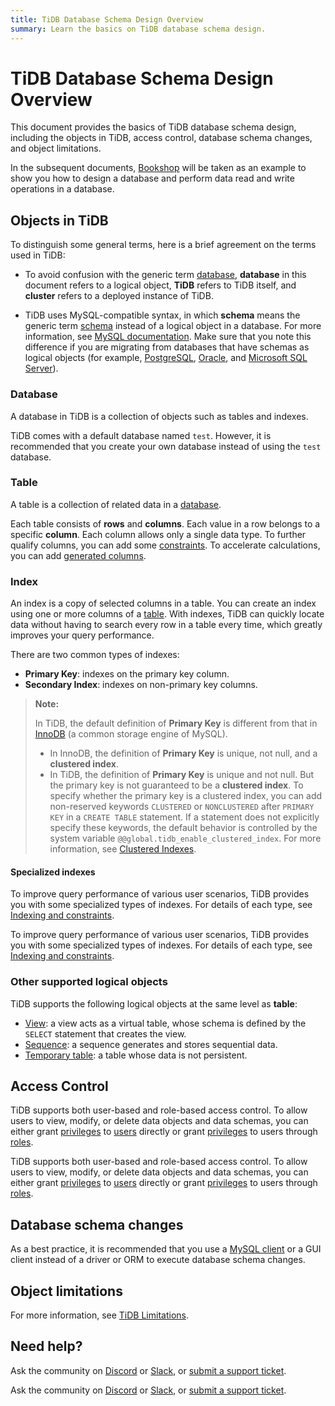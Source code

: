 ```yaml
---
title: TiDB Database Schema Design Overview
summary: Learn the basics on TiDB database schema design.
---
```


# TiDB Database Schema Design Overview

This document provides the basics of TiDB database schema design, including the objects in TiDB, access control, database schema changes, and object limitations.

In the subsequent documents, [Bookshop](/develop/dev-guide-bookshop-schema-design.md) will be taken as an example to show you how to design a database and perform data read and write operations in a database.

## Objects in TiDB

To distinguish some general terms, here is a brief agreement on the terms used in TiDB:

- To avoid confusion with the generic term [database](https://en.wikipedia.org/wiki/Database), **database** in this document refers to a logical object, **TiDB** refers to TiDB itself, and **cluster** refers to a deployed instance of TiDB.

- TiDB uses MySQL-compatible syntax, in which **schema** means the generic term [schema](https://en.wiktionary.org/wiki/schema) instead of a logical object in a database. For more information, see [MySQL documentation](https://dev.mysql.com/doc/refman/8.0/en/create-database.html). Make sure that you note this difference if you are migrating from databases that have schemas as logical objects (for example, [PostgreSQL](https://www.postgresql.org/docs/current/ddl-schemas.html), [Oracle](https://docs.oracle.com/en/database/oracle/oracle-database/21/tdddg/creating-managing-schema-objects.html), and [Microsoft SQL Server](https://docs.microsoft.com/en-us/sql/relational-databases/security/authentication-access/create-a-database-schema?view=sql-server-ver15)).

### Database

A database in TiDB is a collection of objects such as tables and indexes.

TiDB comes with a default database named `test`. However, it is recommended that you create your own database instead of using the `test` database.

### Table

A table is a collection of related data in a [database](#database).

Each table consists of **rows** and **columns**. Each value in a row belongs to a specific **column**. Each column allows only a single data type. To further qualify columns, you can add some [constraints](/constraints.md). To accelerate calculations, you can add [generated columns](/generated-columns.md).

### Index

An index is a copy of selected columns in a table. You can create an index using one or more columns of a [table](#table). With indexes, TiDB can quickly locate data without having to search every row in a table every time, which greatly improves your query performance.

There are two common types of indexes:

- **Primary Key**: indexes on the primary key column.
- **Secondary Index**: indexes on non-primary key columns.

> **Note:**
>
> In TiDB, the default definition of **Primary Key** is different from that in [InnoDB](https://dev.mysql.com/doc/refman/8.0/en/innodb-storage-engine.html) (a common storage engine of MySQL).
>
> - In InnoDB, the definition of **Primary Key** is unique, not null, and a **clustered index**.
> - In TiDB, the definition of **Primary Key** is unique and not null. But the primary key is not guaranteed to be a **clustered index**. To specify whether the primary key is a clustered index, you can add non-reserved keywords `CLUSTERED` or `NONCLUSTERED` after `PRIMARY KEY` in a `CREATE TABLE` statement. If a statement does not explicitly specify these keywords, the default behavior is controlled by the system variable `@@global.tidb_enable_clustered_index`. For more information, see [Clustered Indexes](/clustered-indexes.md).

#### Specialized indexes

<CustomContent platform="tidb">

To improve query performance of various user scenarios, TiDB provides you with some specialized types of indexes. For details of each type, see [Indexing and constraints](/basic-features.md#indexing-and-constraints).

</CustomContent>

<CustomContent platform="tidb-cloud">

To improve query performance of various user scenarios, TiDB provides you with some specialized types of indexes. For details of each type, see [Indexing and constraints](https://docs.pingcap.com/tidb/stable/basic-features#indexing-and-constraints).

</CustomContent>

### Other supported logical objects

TiDB supports the following logical objects at the same level as **table**:

- [View](/views.md): a view acts as a virtual table, whose schema is defined by the `SELECT` statement that creates the view.
- [Sequence](/sql-statements/sql-statement-create-sequence.md): a sequence generates and stores sequential data.
- [Temporary table](/temporary-tables.md): a table whose data is not persistent.

## Access Control

<CustomContent platform="tidb">

TiDB supports both user-based and role-based access control. To allow users to view, modify, or delete data objects and data schemas, you can either grant [privileges](/privilege-management.md) to [users](/user-account-management.md) directly or grant [privileges](/privilege-management.md) to users through [roles](/role-based-access-control.md).

</CustomContent>

<CustomContent platform="tidb-cloud">

TiDB supports both user-based and role-based access control. To allow users to view, modify, or delete data objects and data schemas, you can either grant [privileges](https://docs.pingcap.com/tidb/stable/privilege-management) to [users](https://docs.pingcap.com/tidb/stable/user-account-management) directly or grant [privileges](https://docs.pingcap.com/tidb/stable/privilege-management) to users through [roles](https://docs.pingcap.com/tidb/stable/role-based-access-control).

</CustomContent>

## Database schema changes

As a best practice, it is recommended that you use a [MySQL client](https://dev.mysql.com/doc/refman/8.0/en/mysql.html) or a GUI client instead of a driver or ORM to execute database schema changes.

## Object limitations

For more information, see [TiDB Limitations](/tidb-limitations.md).

## Need help?

<CustomContent platform="tidb">

Ask the community on [Discord](https://discord.gg/DQZ2dy3cuc?utm_source=doc) or [Slack](https://slack.tidb.io/invite?team=tidb-community&channel=everyone&ref=pingcap-docs), or [submit a support ticket](/support.md).

</CustomContent>

<CustomContent platform="tidb-cloud">

Ask the community on [Discord](https://discord.gg/DQZ2dy3cuc?utm_source=doc) or [Slack](https://slack.tidb.io/invite?team=tidb-community&channel=everyone&ref=pingcap-docs), or [submit a support ticket](https://tidb.support.pingcap.com/).

</CustomContent>